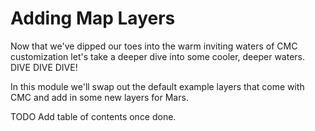 # Adding Map Layers

Now that we've dipped our toes into the warm inviting waters of CMC customization let's take a deeper dive into some cooler, deeper waters. DIVE DIVE DIVE!

In this module we'll swap out the default example layers that come with CMC and add in some new layers for Mars.

TODO Add table of contents once done.